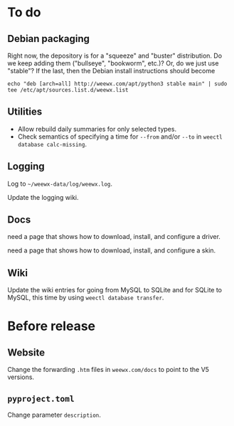 # To do


## Debian packaging

Right now, the depository is for a "squeeze" and "buster" distribution. Do we keep adding them
("bullseye", "bookworm", etc.)? Or, do we just use "stable"? If the last, then the Debian
install instructions should become 

    echo "deb [arch=all] http://weewx.com/apt/python3 stable main" | sudo tee /etc/apt/sources.list.d/weewx.list


## Utilities

- Allow rebuild daily summaries for only selected types.
- Check semantics of specifying a time for `--from` and/or `--to` 
  in `weectl database calc-missing`.


## Logging

Log to `~/weewx-data/log/weewx.log`.

Update the logging wiki.

## Docs

need a page that shows how to download, install, and configure a driver.

need a page that shows how to download, install, and configure a skin.


## Wiki

Update the wiki entries for going from MySQL to SQLite and for SQLite to MySQL,
this time by using `weectl database transfer`.

# Before release

## Website

Change the forwarding `.htm` files in `weewx.com/docs` to point to the V5 versions.

## `pyproject.toml`

Change parameter `description`.

